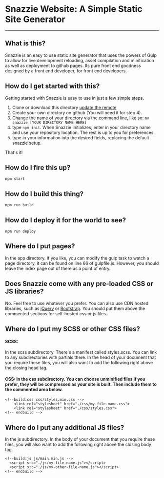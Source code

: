# Snazzie Website: A Simple Static Site Generator

* * *

## What is this?

Snazzie is an easy to use static site generator that uses the powers of Gulp to allow for live development reloading, asset compilation and minification as well as deployment to github pages. Its pure front end goodness designed by a front end developer, for front end developers.

## How do I get started with this?

Getting started with Snazzie is easy to use in just a few simple steps.

1. Clone or download this directory [update the remote](https://help.github.com/articles/changing-a-remote-s-url/)
2. Create your own directory on github (You will need it for step 4).
3. Change the name of your directory via the command line, like so:  `mv snazzie [YOUR DIRECTORY NAME HERE]`
4. type `npm init`.  When Snazzie initializes, enter in your directory name and use your repository location.  The rest is up to you for preferences.
5. type in your information into the desired fields, replacing the default snazzie setup.

That's it!

## How do I fire this up?

`npm start`

## How do I build this thing?

`npm run build`

## How do I deploy it for the world to see?

`npm run deploy`

## Where do I put pages?

In the app directory.  If you like, you can modify the gulp task to watch a page directory, it can be found on line 66 of gulpfile.js.  However, you should leave the index page out of there as a point of entry.

## Does Snazzie come with any pre-loaded CSS or JS libraries?

No.  Feel free to use whatever you prefer.  You can also use CDN hosted libraries, such as [jQuery](https://developers.google.com/speed/libraries/#jquery) or [Bootstrap](http://getbootstrap.com/getting-started/).  You should put them above the commented sections for self-hosted css or js files.

## Where do I put my SCSS or other CSS files?

#### SCSS:
In the scss subdirectory.  There's a manifest called styles.scss.  You can link to any subdirectories with partials there.  In the head of your document that you require these files, you will also want to add the following right above the closing head tag.

#### CSS:  In the css subdirectory.  You can choose unminified files if you prefer, they will be compressed as your site is built.  Then include them to the commented area below.

```
<!--build:css css/styles.min.css -->
    <link rel="stylesheet" href="./css/my-file-name.css">
    <link rel="stylesheet" href="./css/styles.css">
<!-- endbuild -->

```

## Where do I put any additional JS files?

In the js subdirectory.  In the body of your document that you require these files, you will also want to add the following right above the closing body tag.

```
<!--build:js js/main.min.js -->
  <script src="./js/my-file-name.js"></script>
  <script src="./js/my-other-file-name.js"></script>
<!-- endbuild -->
```
